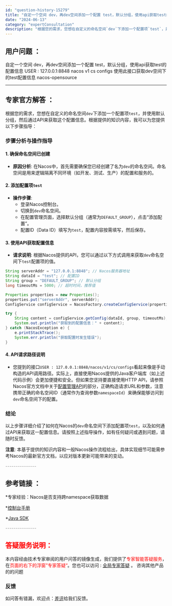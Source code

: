 ```yaml
---
id: "question-history-15279"
title: "自定一个空间 dev，再dev空间添加一个配置 test，默认分组，使用api获取test的配置信息 US nacos-opensource"
date: "2024-06-13"
category: "expertConsultation"
description: "根据您的需求，您想在自定义的命名空间`dev`下添加一个配置项`test`，并使用默认分组，然后通过API来获取这个配置信息。根据提供的知识内容，我可以为您提供以下步骤指导：### 步骤分析与操作指导#### 1. 确保命名空间已创建- **原因分析**: 在Nacos中，首先需要确保您已经创建了名"
---
```


## 用户问题 ： 
 自定一个空间 dev，再dev空间添加一个配置 test，默认分组，使用api获取test的配置信息 USER : 127.0.0.1:8848 nacos v1 cs configs 使用此接口获取dev空间下的test配置信息 nacos-opensource 

---------------
## 专家官方解答 ：

根据您的需求，您想在自定义的命名空间`dev`下添加一个配置项`test`，并使用默认分组，然后通过API来获取这个配置信息。根据提供的知识内容，我可以为您提供以下步骤指导：

### 步骤分析与操作指导

#### 1. 确保命名空间已创建
- **原因分析**: 在Nacos中，首先需要确保您已经创建了名为`dev`的命名空间。命名空间是用来逻辑隔离不同环境（如开发、测试、生产）的配置和服务的。
  
#### 2. 添加配置项`test`
- **操作步骤**:
  - 登录Nacos控制台。
  - 切换到`dev`命名空间。
  - 在配置管理页面，选择默认分组（通常为`DEFAULT_GROUP`），点击“添加配置”。
  - 配置ID（Data ID）填写为`test`，配置内容按需填写，然后保存。

#### 3. 使用API获取配置信息
- **请求说明**: 根据Nacos提供的API，您可以通过以下方式调用来获取`dev`命名空间下`test`配置项的值。

```java
String serverAddr = "127.0.0.1:8848"; // Nacos服务器地址
String dataId = "test"; // 配置ID
String group = "DEFAULT_GROUP"; // 默认分组
long timeoutMs = 5000; // 超时时间，推荐值

Properties properties = new Properties();
properties.put("serverAddr", serverAddr);
ConfigService configService = NacosFactory.createConfigService(properties);

try {
    String content = configService.getConfig(dataId, group, timeoutMs);
    System.out.println("获取到的配置信息：" + content);
} catch (NacosException e) {
    e.printStackTrace();
    System.err.println("获取配置时发生错误");
}
```

#### 4. API请求路径说明
- 您提到的接口`USER : 127.0.0.1:8848/nacos/v1/cs/configs`看起来像是手动构造的API调用路径。实际上，直接使用Nacos提供的Java客户端库（如上述代码示例）会更加便捷和安全。但如果您坚持要直接使用HTTP API，请参照Nacos官方文档中关于[配置管理API](https://nacos.io/zh-cn/docs/open-api.html)的部分，正确构造请求URL和参数，注意携带正确的命名空间ID（通常作为查询参数`namespaceId`）来确保能够访问到`dev`命名空间下的配置。

### 结论
以上步骤详细介绍了如何在Nacos的`dev`命名空间下添加配置项`test`，以及如何通过API来获取这一配置信息。请按照上述指导操作，如有任何疑问或遇到问题，请随时反馈。

**注意**: 本基于提供的知识内容和一般Nacos操作流程给出，具体实现细节可能需参考Nacos的最新官方文档，以应对版本更新可能带来的变动。


<font color="#949494">---------------</font> 


## 参考链接 ：

*专家经验：Nacos是否支持跨namespace获取数据 
 
 *[控制台手册](https://nacos.io/docs/latest/guide/admin/console-guide)
 
 *[Java SDK](https://nacos.io/docs/latest/guide/user/sdk)


 <font color="#949494">---------------</font> 
 


## <font color="#FF0000">答疑服务说明：</font> 

本内容经由技术专家审阅的用户问答的镜像生成，我们提供了<font color="#FF0000">专家智能答疑服务</font>，在<font color="#FF0000">页面的右下的浮窗”专家答疑“</font>。您也可以访问 : [全局专家答疑](https://opensource.alibaba.com/chatBot) 。 咨询其他产品的的问题

### 反馈
如问答有错漏，欢迎点：[差评](https://ai.nacos.io/user/feedbackByEnhancerGradePOJOID?enhancerGradePOJOId=15299)给我们反馈。
